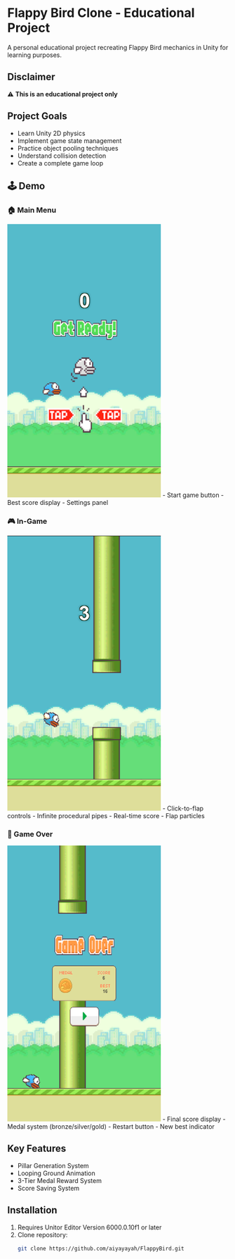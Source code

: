 # Flappy Bird Clone - Educational Project

A personal educational project recreating Flappy Bird mechanics in Unity for learning purposes.

## Disclaimer
⚠️ **This is an educational project only**  

## Project Goals
- Learn Unity 2D physics
- Implement game state management
- Practice object pooling techniques
- Understand collision detection
- Create a complete game loop

## 🕹️ Demo
### 🏠 Main Menu
<img src="mainmenu.png" width="350" alt="Main Menu Screen">
- Start game button
- Best score display
- Settings panel

### 🎮 In-Game
<img src="ingame.png" width="350" alt="Gameplay Screen">
- Click-to-flap controls
- Infinite procedural pipes
- Real-time score
- Flap particles

### 🏁 Game Over
<img src="gameover.png" width="350" alt="Game Over Screen">
- Final score display
- Medal system (bronze/silver/gold)
- Restart button
- New best indicator



## Key Features
- Pillar Generation System
- Looping Ground Animation
- 3-Tier Medal Reward System
- Score Saving System
  
## Installation
1. Requires Unitor Editor Version 6000.0.10f1 or later
2. Clone repository:
   ```bash
   git clone https://github.com/aiyayayah/FlappyBird.git
